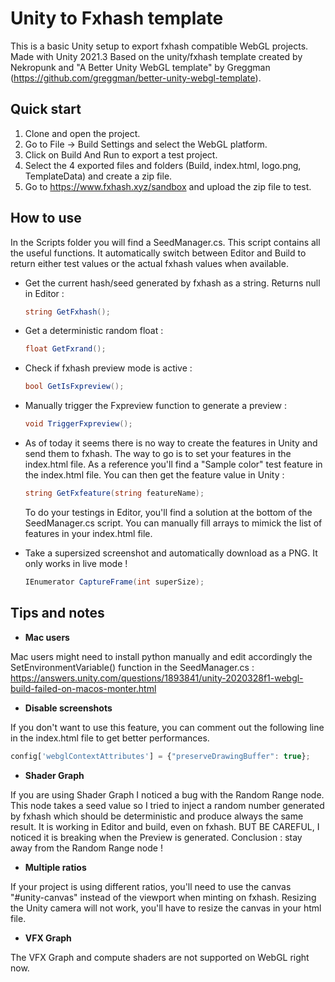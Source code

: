 # Unity to Fxhash template
This is a basic Unity setup to export fxhash compatible WebGL projects.
Made with Unity 2021.3
Based on the unity/fxhash template created by Nekropunk and "A Better Unity WebGL template" by Greggman (https://github.com/greggman/better-unity-webgl-template).

## Quick start
1. Clone and open the project.
2. Go to File -> Build Settings and select the WebGL platform.
3. Click on Build And Run to export a test project.
4. Select the 4 exported files and folders (Build, index.html, logo.png, TemplateData) and create a zip file.
5. Go to https://www.fxhash.xyz/sandbox and upload the zip file to test.

## How to use

In the Scripts folder you will find a SeedManager.cs. This script contains all the useful functions. It automatically switch between Editor and Build to return either test values or the actual fxhash values when available.

- Get the current hash/seed generated by fxhash as a string. Returns null in Editor :
  ```csharp
  string GetFxhash();
  ```
   
- Get a deterministic random float :
  ```csharp
  float GetFxrand();
  ```  
  
- Check if fxhash preview mode is active :
  ```csharp
  bool GetIsFxpreview();
  ```
  
- Manually trigger the Fxpreview function to generate a preview :
  ```csharp
  void TriggerFxpreview();
  ```
  
- As of today it seems there is no way to create the features in Unity and send them to fxhash. The way to go is to set your features in the index.html file. As a reference you'll find a "Sample color" test feature in the index.html file. You can then get the feature value in Unity :
  ```csharp
  string GetFxfeature(string featureName);
  ```
  To do your testings in Editor, you'll find a solution at the bottom of the SeedManager.cs script. You can manually fill arrays to mimick the list of features in your index.html file.
  
- Take a supersized screenshot and automatically download as a PNG. It only works in live mode !
  ```csharp
  IEnumerator CaptureFrame(int superSize);
  ```

## Tips and notes
- **Mac users**

Mac users might need to install python manually and edit accordingly the SetEnvironmentVariable() function in the SeedManager.cs : https://answers.unity.com/questions/1893841/unity-2020328f1-webgl-build-failed-on-macos-monter.html 

- **Disable screenshots**

If you don't want to use this feature, you can comment out the following line in the index.html file to get better performances.
```javascript
config['webglContextAttributes'] = {"preserveDrawingBuffer": true};
```

- **Shader Graph**

If you are using Shader Graph I noticed a bug with the Random Range node. This node takes a seed value so I tried to inject a random number generated by fxhash which should be deterministic and produce always the same result. It is working in Editor and build, even on fxhash. BUT BE CAREFUL, I noticed it is breaking when the Preview is generated. Conclusion : stay away from the Random Range node !

- **Multiple ratios**

If your project is using different ratios, you'll need to use the canvas "#unity-canvas" instead of the viewport when minting on fxhash. Resizing the Unity camera will not work, you'll have to resize the canvas in your html file.

- **VFX Graph**

The VFX Graph and compute shaders are not supported on WebGL right now.
